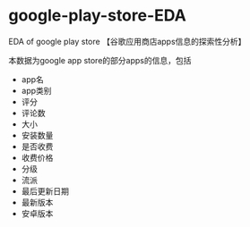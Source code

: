 # google-play-store-EDA
EDA  of google play store 【谷歌应用商店apps信息的探索性分析】


本数据为google app store的部分apps的信息，包括
- app名
- app类别
- 评分
- 评论数
- 大小
- 安装数量
- 是否收费
- 收费价格
- 分级
- 流派
- 最后更新日期
- 最新版本
- 安卓版本
